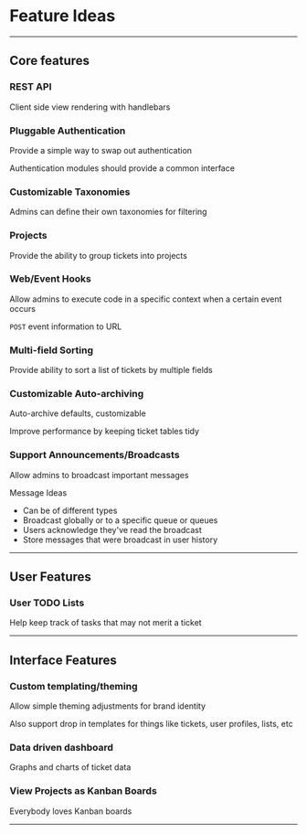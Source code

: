 
# Feature Ideas

---

## Core features

### REST API
Client side view rendering with handlebars

### Pluggable Authentication
Provide a simple way to swap out authentication

Authentication modules should provide a common interface

### Customizable Taxonomies
Admins can define their own taxonomies for filtering

### Projects
Provide the ability to group tickets into projects

### Web/Event Hooks
Allow admins to execute code in a specific context when a certain event occurs

`POST` event information to URL

### Multi-field Sorting
Provide ability to sort a list of tickets by multiple fields

### Customizable Auto-archiving
Auto-archive defaults, customizable

Improve performance by keeping ticket tables tidy

### Support Announcements/Broadcasts
Allow admins to broadcast important messages

Message Ideas
* Can be of different types
* Broadcast globally or to a specific queue or queues
* Users acknowledge they've read the broadcast
* Store messages that were broadcast in user history

---

## User Features

### User TODO Lists
Help keep track of tasks that may not merit a ticket

---

## Interface Features

### Custom templating/theming
Allow simple theming adjustments for brand identity

Also support drop in templates for things like tickets, user profiles, lists, etc

### Data driven dashboard
Graphs and charts of ticket data

### View Projects as Kanban Boards
Everybody loves Kanban boards

---
